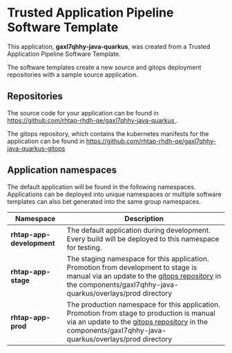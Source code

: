 # Trusted Application Pipeline Software Template

This application, **gaxl7qhhy-java-quarkus**, was created from a Trusted Application Pipeline Software Template.

The software templates create a new source and gitops deployment repositories with a sample source application. 

## Repositories

The source code for your application can be found in [https://github.com/rhtap-rhdh-qe/gaxl7qhhy-java-quarkus ](https://github.com/rhtap-rhdh-qe/gaxl7qhhy-java-quarkus ).
 
The gitops repository, which contains the kubernetes manifests for the application can be found in 
[https://github.com/rhtap-rhdh-qe/gaxl7qhhy-java-quarkus-gitops ](https://github.com/rhtap-rhdh-qe/gaxl7qhhy-java-quarkus-gitops ) 

## Application namespaces 

The default application will be found in the following namespaces. Applications can be deployed into unique namespaces or multiple software templates can also bet generated into the same group namespaces.  

|  Namespace   |  Description   |  
| -------- | -------- |   
| **rhtap-app-development** | The default application during development. Every build will be deployed to this namespace for testing. | 
| **rhtap-app-stage** | The staging namespace for this application. Promotion from development to stage is manual via an update to the [gitops repository](https://github.com/rhtap-rhdh-qe/gaxl7qhhy-java-quarkus-gitops ) in the components/gaxl7qhhy-java-quarkus/overlays/prod directory |  
| **rhtap-app-prod** | The production namespace for this application. Promotion from stage to production is manual via an update to the [gitops repository](https://github.com/rhtap-rhdh-qe/gaxl7qhhy-java-quarkus-gitops ) in the components/gaxl7qhhy-java-quarkus/overlays/prod directory | 